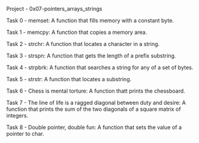 Project - 0x07-pointers_arrays_strings

Task 0 - memset: A function that fills memory with a constant byte.

Task 1 - memcpy: A function that copies a memory area.

Task 2 - strchr: A function that locates a character in a string.

Task 3 - strspn: A function that gets the length of a prefix substring.

Task 4 - strpbrk: A function that searches a string for any of a set of bytes.

Task 5 - strstr: A function that locates a substring.

Task 6 - Chess is mental torture: A function thatt prints the chessboard.

Task 7 - The line of life is a ragged diagonal between duty and desire: A function that prints the sum of the two diagonals of a square matrix of integers.

Task 8 - Double pointer, double fun: A function that sets the value of a pointer to char.
